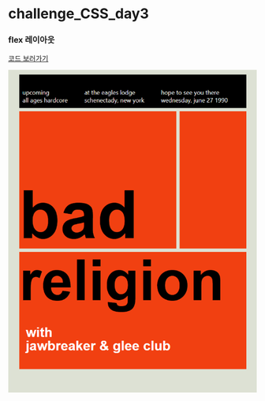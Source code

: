 # challenge_CSS_day3

### flex 레이아웃


[코드 보러가기](https://replit.com/@joominLee/BadReligion#index.html)

![제출 과제물 미리보기](https://github.com/jmnl225/challenge_CSS/blob/master/challenge_CSS_day3/%EA%B3%BC%EC%A0%9C%EB%AC%BC%20%EB%AF%B8%EB%A6%AC%EB%B3%B4%EA%B8%B0.png)
